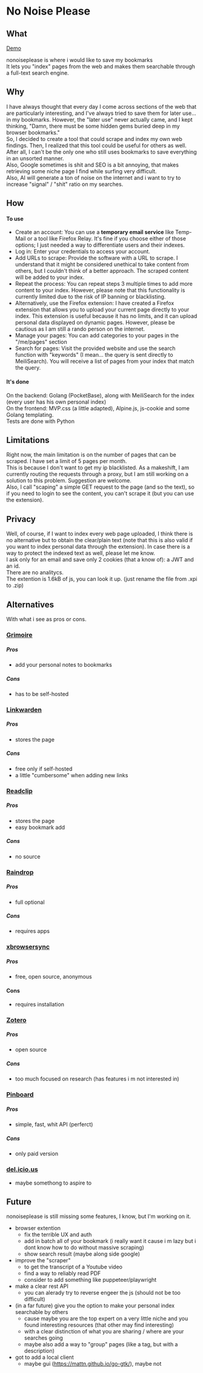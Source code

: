 No Noise Please
===============

What
----

[Demo](https://nonoiseplease.com)

nonoiseplease is where i would like to save my bookmarks  
It lets you "index" pages from the web and makes them searchable through a full-text search engine.  

Why
---

I have always thought that every day I come across sections of the web that are particularly interesting, and I've always tried to save them for later use... in my bookmarks. However, the "later use" never actually came, and I kept thinking, "Damn, there must be some hidden gems buried deep in my browser bookmarks."  
So, I decided to create a tool that could scrape and index my own web findings. Then, I realized that this tool could be useful for others as well. After all, I can't be the only one who still uses bookmarks to save everything in an unsorted manner.  
Also, Google sometimes is shit and SEO is a bit annoying, that makes retrieving some niche page I find while surfing very difficult.  
Also, AI will generate a ton of noise on the internet and i want to try to increase "signal" / "shit" ratio on my searches.  

How
---

#### To use

*   Create an account: You can use a **temporary email service** like Temp-Mail or a tool like Firefox Relay. It's fine if you choose either of those options; I just needed a way to differentiate users and their indexes.
*   Log in: Enter your credentials to access your account.
*   Add URLs to scrape: Provide the software with a URL to scrape. I understand that it might be considered unethical to take content from others, but I couldn't think of a better approach. The scraped content will be added to your index.
*   Repeat the process: You can repeat steps 3 multiple times to add more content to your index. However, please note that this functionality is currently limited due to the risk of IP banning or blacklisting.
*   Alternatively, use the Firefox extension: I have created a Firefox extension that allows you to upload your current page directly to your index. This extension is useful because it has no limits, and it can upload personal data displayed on dynamic pages. However, please be cautious as I am still a rando person on the internet.
*   Manage your pages: You can add categories to your pages in the "/me/pages" section
*   Search for pages: Visit the provided website and use the search function with "keywords" (I mean... the query is sent directly to MeiliSearch). You will receive a list of pages from your index that match the query.

#### It's done

On the backend: Golang (PocketBase), along with MeiliSearch for the index (every user has his own personal index)  
On the frontend: MVP.css (a little adapted), Alpine.js, js-cookie and some Golang templating.  
Tests are done with Python  

Limitations
-----------

Right now, the main limitation is on the number of pages that can be scraped. I have set a limit of 5 pages per month.  
This is because I don't want to get my ip blacklisted. As a makeshift, I am currently routing the requests through a proxy, but I am still working on a solution to this problem. Suggestion are welcome.  
Also, I call "scaping" a simple GET request to the page (and so the text), so if you need to login to see the content, you can't scrape it (but you can use the extension).  

Privacy
-------

Well, of course, if I want to index every web page uploaded, I think there is no alternative but to obtain the clear/plain text (note that this is also valid if you want to index personal data through the extension). In case there is a way to protect the indexed text as well, please let me know.  
I ask only for an email and save only 2 cookies (that a know of): a JWT and an id.  
There are no analitycs.  
The extention is 1.6kB of js, you can look it up. (just rename the file from .xpi to .zip)  

Alternatives
---
With what i see as pros or cons.

### [Grimoire](https://github.com/goniszewski/grimoire)
##### Pros
- add your personal notes to bookmarks
##### Cons
- has to be self-hosted

### [Linkwarden](linkwarden.app)
##### Pros
- stores the page
##### Cons
- free only if self-hosted
- a little "cumbersome" when adding new links

### [Readclip](https://readclip.site/)
##### Pros
- stores the page
- easy bookmark add
##### Cons
- no source

### [Raindrop](https://raindrop.io)
##### Pros
- full optional
##### Cons
- requires apps

### [xbrowsersync](https://github.com/xbrowsersync)
##### Pros
- free, open source, anonymous
#### Cons
- requires installation

### [Zotero](https://www.zotero.org/)
##### Pros
- open source
##### Cons
- too much focused on research (has features i m not interested in)

### [Pinboard](pinboard.in)
##### Pros
- simple, fast, whit API (perferct)
##### Cons
- only paid version

### [del.icio.us](https://del.icio.us)
- maybe somethong to aspire to

Future
------

nonoiseplease is still missing some features, I know, but I'm working on it.  

*   browser extention
    *   fix the terrible UX and auth
    *   add in batch all of your bookmark (i really want it cause i m lazy but i dont know how to do without massive scraping)
    *   show search result (maybe along side google)
*   improve the "scraper"
    *   to get the transcript of a Youtube video
    *   find a way to reliably read PDF
    *   consider to add something like puppeteer/playwright
*   make a clear rest API
    *   you can alerady try to reverse engeer the js (should not be too difficult)
*   (in a far future) give you the option to make your personal index searchable by others
    *   cause maybe you are the top expert on a very little niche and you found interesting resources (that other may find interesting)
    *   with a clear distinction of what you are sharing / where are your searches going
    *   maybe also add a way to "group" pages (like a tag, but with a description)
*   got to add a local client
    *   maybe gui (https://mattn.github.io/go-gtk/), maybe not